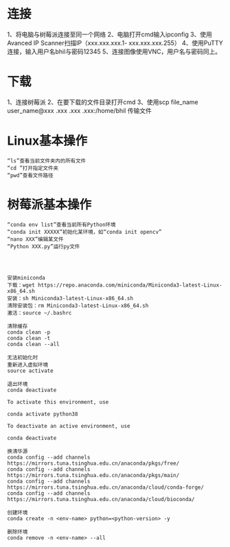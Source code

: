 # 连接
1、将电脑与树莓派连接至同一个网络
2、电脑打开cmd输入ipconfig
3、使用Avanced IP Scanner扫描IP（xxx.xxx.xxx.1- xxx.xxx.xxx.255）
4、使用PuTTY连接，输入用户名bhil与密码12345
5、连接图像使用VNC，用户名与密码同上。

# 下载
1、连接树莓派
2、在要下载的文件目录打开cmd
3、使用scp file_name user_name@xxx .xxx .xxx .xxx:/home/bhil 传输文件


# Linux基本操作
	“ls”查看当前文件夹内的所有文件
	“cd ”打开指定文件夹
	“pwd”查看文件路径

# 树莓派基本操作
	“conda env list”查看当前所有Python环境
	“conda init XXXXX”初始化某环境，如“conda init opencv”
	“nano XXX”编辑某文件
	“Python XXX.py”运行py文件
	



	安装miniconda
	下载：wget https://repo.anaconda.com/miniconda/Miniconda3-latest-Linux-x86_64.sh
	安装：sh Miniconda3-latest-Linux-x86_64.sh
	清除安装包：rm Miniconda3-latest-Linux-x86_64.sh
	激活：source ~/.bashrc

	清除缓存
	conda clean -p
	conda clean -t
	conda clean --all

	无法初始化时
	重新进入虚拟环境
	source activate

	退出环境
	conda deactivate

	To activate this environment, use
	
	conda activate python38
	
	To deactivate an active environment, use
	
	conda deactivate

	换清华源
	conda config --add channels https://mirrors.tuna.tsinghua.edu.cn/anaconda/pkgs/free/
	conda config --add channels https://mirrors.tuna.tsinghua.edu.cn/anaconda/pkgs/main/
	conda config --add channels https://mirrors.tuna.tsinghua.edu.cn/anaconda/cloud/conda-forge/
	conda config --add channels https://mirrors.tuna.tsinghua.edu.cn/anaconda/cloud/bioconda/

	创建环境
	conda create -n <env-name> python=<python-version> -y

	删除环境
	conda remove -n <env-name> --all